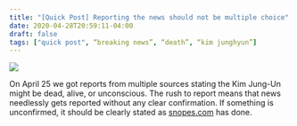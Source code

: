 ```yaml
---
title: "[Quick Post] Reporting the news should not be multiple choice"
date: 2020-04-28T20:59:11-04:00
draft: false
tags: ["quick post", “breaking news”, “death”, “kim junghyun”]
---
```

![](/images/QP-2020-04-28.png)

On April 25 we got reports from multiple sources stating the Kim Jung-Un might be dead, alive, or unconscious. The rush to report means that news needlessly gets reported without any clear confirmation. If something is unconfirmed, it should be clearly stated as [snopes.com](https://snopes.com) has done.
